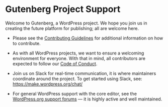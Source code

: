 # Gutenberg Project Support

Welcome to Gutenberg, a WordPress project. We hope you join us in creating the future platform for publishing; all are welcome here.

-   Please see the [Contributing Guidelines](https://github.com/WordPress/gutenberg/blob/HEAD/CONTRIBUTING.md) for additional information on how to contribute.

-   As with all WordPress projects, we want to ensure a welcoming environment for everyone. With that in mind, all contributors are expected to follow our [Code of Conduct](https://make.wordpress.org/handbook/community-code-of-conduct/).

-   Join us on Slack for real-time communication, it is where maintainers coordinate around the project. To get started using Slack, see: https://make.wordpress.org/chat/

-   For general WordPress support with the core editor, see the [WordPress.org support forums](https://wordpress.org/support/forums/) — it is highly active and well maintained.
